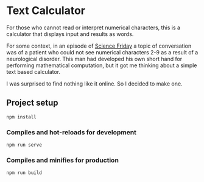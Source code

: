 # Text Calculator

For those who cannot read or interpret numerical characters,
this is a calculator that displays input and results as words.

For some context, in an episode of [Science Friday](https://www.sciencefriday.com/segments/man-couldnt-see-numbers/)
a topic of conversation was of a patient who could not see numerical characters 2-9 as a result of a neurological 
disorder. This man had developed his own short hand for performing mathematical computation, 
but it got me thinking about a simple text based calculator. 

I was surprised to find nothing like it online. So I decided to make one.

## Project setup
```
npm install
```

### Compiles and hot-reloads for development
```
npm run serve
```

### Compiles and minifies for production
```
npm run build
```
